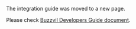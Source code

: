 The integration guide was moved to a new page.

Please check [Buzzvil Developers Guide document](https://buzzvil.atlassian.net/wiki/spaces/BDG/pages/404914255/CPA+Android+SDK+For+Advertiser).

